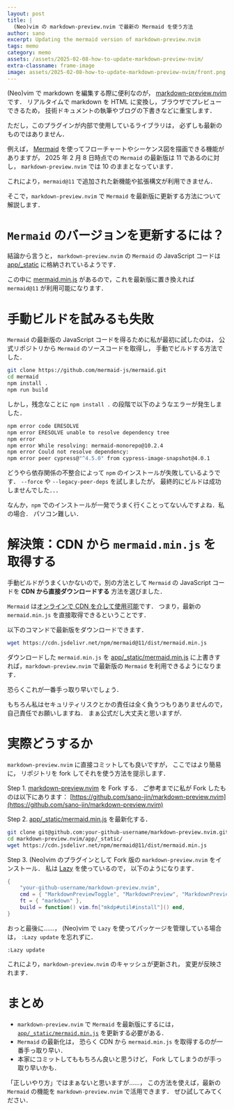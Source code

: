```yaml
---
layout: post
title: |
  (Neo)vim の markdown-preview.nvim で最新の Mermaid を使う方法
author: sano
excerpt: Updating the mermaid version of markdown-preview.nvim
tags: memo
category: memo
assets: /assets/2025-02-08-how-to-update-markdown-preview-nvim/
extra-classname: frame-image
image: assets/2025-02-08-how-to-update-markdown-preview-nvim/front.png
---
```


(Neo)vim で markdown を編集する際に便利なのが，
[markdown-preview.nvim](https://github.com/iamcco/markdown-preview.nvim) です．
リアルタイムで markdown を HTML に変換し，ブラウザでプレビューできるため，
技術ドキュメントの執筆やブログの下書きなどに重宝します．

ただし，このプラグインが内部で使用しているライブラリは，
必ずしも最新のものではありません．

例えば，
[Mermaid](https://github.com/mermaid-js/mermaid)
を使ってフローチャートやシーケンス図を描画できる機能がありますが，
2025 年 2 月 8 日時点での `Mermaid` の最新版は 11 であるのに対し，
`markdown-preview.nvim` では 10 のままとなっています．

これにより，`mermaid@11` で追加された新機能や拡張構文が利用できません．

そこで，`markdown-preview.nvim` で `Mermaid` を最新版に更新する方法について解説します．

# `Mermaid` のバージョンを更新するには？

結論から言うと，
`markdown-preview.nvim` の
`Mermaid` の JavaScript コードは
[app/\_static](https://github.com/iamcco/markdown-preview.nvim/tree/master/app/_static)
に格納されているようです．

この中に
[mermaid.min.js](https://github.com/iamcco/markdown-preview.nvim/blob/master/app/_static/mermaid.min.js)
があるので，これを最新版に置き換えれば `mermaid@11` が利用可能になります．

# 手動ビルドを試みるも失敗

`Mermaid` の最新版の JavaScript コードを得るために私が最初に試したのは，
公式リポジトリから `Mermaid` のソースコードを取得し，
手動でビルドする方法でした．

```bash
git clone https://github.com/mermaid-js/mermaid.git
cd mermaid
npm install .
npm run build
```

しかし，残念なことに `npm install .` の段階で以下のようなエラーが発生しました．

```bash
npm error code ERESOLVE
npm error ERESOLVE unable to resolve dependency tree
npm error
npm error While resolving: mermaid-monorepo@10.2.4
npm error Could not resolve dependency:
npm error peer cypress@"^4.5.0" from cypress-image-snapshot@4.0.1
```

どうやら依存関係の不整合によって `npm` のインストールが失敗しているようです．
`--force` や `--legacy-peer-deps` を試しましたが，
最終的にビルドは成功しませんでした．．．

なんか，`npm` でのインストールが一発でうまく行くことってないんですよね．私の場合．
パソコン難しい．

# 解決策：CDN から `mermaid.min.js` を取得する

手動ビルドがうまくいかないので，別の方法として `Mermaid` の JavaScript コードを
**CDN から直接ダウンロードする** 方法を選びました．

`Mermaid` は[オンラインで CDN を介して使用可能](https://mermaid.js.org/config/usage.html)です．
つまり，最新の `mermaid.min.js` を直接取得できるということです．

以下のコマンドで最新版をダウンロードできます．

```bash
wget https://cdn.jsdelivr.net/npm/mermaid@11/dist/mermaid.min.js
```

ダウンロードした `mermaid.min.js` を
[app/\_static/mermaid.min.js](https://github.com/iamcco/markdown-preview.nvim/tree/master/app/_static/mermaid.min.js)
に上書きすれば，`markdown-preview.nvim` で最新版の `Mermaid` を利用できるようになります．

恐らくこれが一番手っ取り早いでしょう．

もちろん私はセキュリティリスクとかの責任は全く負うつもりありませんので，
自己責任でお願いしますね．
まぁ公式だし大丈夫と思いますが．

# 実際どうするか

`markdown-preview.nvim` に直接コミットしても良いですが，
ここではより簡易に，
リポジトリを fork してそれを使う方法を提示します．

Step 1.
[markdown-preview.nvim](https://github.com/iamcco/markdown-preview.nvim)
を Fork する．
ご参考までに私が Fork したものは以下にあります：
[https://github.com/sano-jin/markdown-preview.nvim](https://github.com/sano-jin/markdown-preview.nvim)

Step 2.
[app/\_static/mermaid.min.js](https://github.com/iamcco/markdown-preview.nvim/tree/master/app/_static/mermaid.min.js)
を最新化する．

```bash
git clone git@github.com:your-github-username/markdown-preview.nvim.git
cd markdown-preview.nvim/app/_static/
wget https://cdn.jsdelivr.net/npm/mermaid@11/dist/mermaid.min.js
```

Step 3.
(Neo)vim のプラグインとして Fork 版の `markdown-preview.nvim` をインストール．
私は [Lazy](https://github.com/folke/lazy.nvim) を使っているので，
以下のようになります．

```lua
{
    "your-github-username/markdown-preview.nvim",
    cmd = { "MarkdownPreviewToggle", "MarkdownPreview", "MarkdownPreviewStop" },
    ft = { "markdown" },
    build = function() vim.fn["mkdp#util#install"]() end,
}
```

おっと最後に……，
(Neo)vim で `Lazy` を使ってパッケージを管理している場合は，
`:Lazy update` を忘れずに．

```
:Lazy update
```

これにより，`markdown-preview.nvim` のキャッシュが更新され，
変更が反映されます．

# まとめ

- `markdown-preview.nvim` で `Mermaid` を最新版にするには，
  [`app/_static/mermaid.min.js`](https://github.com/iamcco/markdown-preview.nvim/tree/master/app/_static/mermaid.min.js)
  を更新する必要がある．
- `Mermaid` の最新化は，
  恐らく CDN から `mermaid.min.js` を取得するのが一番手っ取り早い．
- 本家にコミットしてももちろん良いと思うけど，
  Fork してしまうのが手っ取り早いかも．

「正しいやり方」ではまぁないと思いますが……，
この方法を使えば，最新の `Mermaid` の機能を `markdown-preview.nvim` で活用できます．
ぜひ試してみてください．
